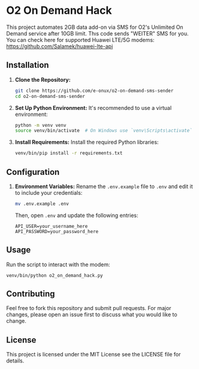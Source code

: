 # O2 On Demand Hack

This project automates 2GB data add-on via SMS for O2's Unlimited On Demand service after 10GB limit.
Thıs code sends "WEITER" SMS for you.
You can check here for supported Huawei LTE/5G modems: https://github.com/Salamek/huawei-lte-api

## Installation

1. **Clone the Repository:**
    ```bash
    git clone https://github.com/e-onux/o2-on-demand-sms-sender
    cd o2-on-demand-sms-sender
    ```

2. **Set Up Python Environment:**
    It's recommended to use a virtual environment:
    ```bash
    python -m venv venv
    source venv/bin/activate  # On Windows use `venv\Scripts\activate`
    ```

3. **Install Requirements:**
    Install the required Python libraries:
    ```bash
    venv/bin/pip install -r requirements.txt
    ```

## Configuration

1. **Environment Variables:**
    Rename the `.env.example` file to `.env` and edit it to include your credentials:
    ```bash
    mv .env.example .env
    ```
    Then, open `.env` and update the following entries:
    ```
    API_USER=your_username_here
    API_PASSWORD=your_password_here
    ```

## Usage

Run the script to interact with the modem:
```
venv/bin/python o2_on_demand_hack.py
```

## Contributing

Feel free to fork this repository and submit pull requests. For major changes, please open an issue first to discuss what you would like to change.

## License

This project is licensed under the MIT License see the LICENSE file for details.
